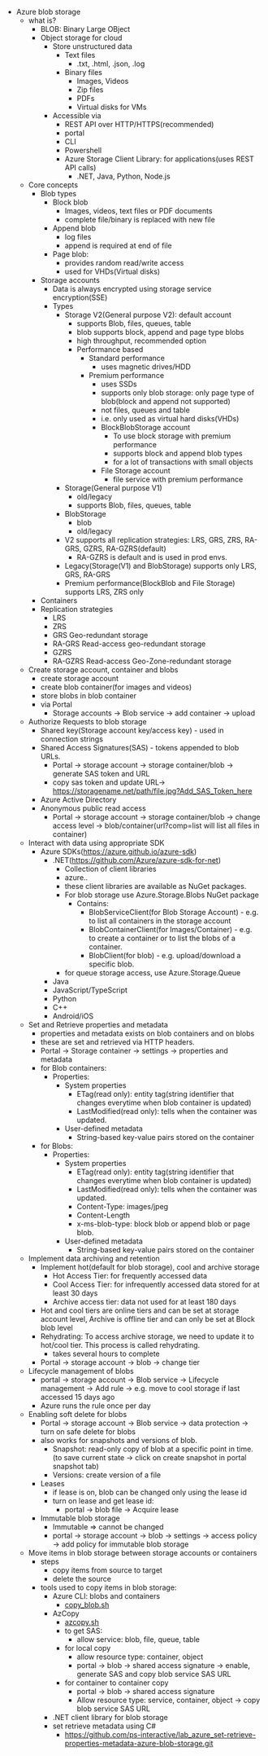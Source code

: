 - Azure blob storage
    - what is?
      - BLOB: Binary Large OBject
      - Object storage for cloud
        - Store unstructured data
          - Text files
            - .txt, .html, .json, .log
          - Binary files
            - Images, Videos
            - Zip files
            - PDFs
            - Virtual disks for VMs
        - Accessible via 
          - REST API over HTTP/HTTPS(recommended)
          - portal
          - CLI
          - Powershell
          - Azure Storage Client Library: for applications(uses REST API calls)
            - .NET, Java, Python, Node.js
    - Core concepts
        - Blob types
            - Block blob
                - Images, videos, text files or PDF documents
                - complete file/binary is replaced with new file
            - Append blob
                - log files
                - append is required at end of file
            - Page blob:
                - provides random read/write access
                - used for VHDs(Virtual disks)
      - Storage accounts
        - Data is always encrypted using storage service encryption(SSE)
        - Types
          - Storage V2(General purpose V2): default account
            - supports Blob, files, queues, table
            - blob supports block, append and page type blobs
            - high throughput, recommended option
            - Performance based
              - Standard performance
                - uses magnetic drives/HDD
              - Premium performance
                - uses SSDs
                - supports only blob storage: only page type of blob(block and append not supported)
                - not files, queues and table
                - i.e. only used as virtual hard disks(VHDs)
                - BlockBlobStorage account
                  - To use block storage with premium performance
                  - supports block and append blob types
                  - for a lot of transactions with small objects
                - File Storage account
                  - file service with premium performance
          - Storage(General purpose V1)
            - old/legacy
            - supports Blob, files, queues, table
          - BlobStorage
            - blob
            - old/legacy
          - V2 supports all replication strategies: LRS, GRS, ZRS, RA-GRS, GZRS, RA-GZRS(default)
            - RA-GZRS is default and is used in prod envs.
          - Legacy(Storage(V1) and BlobStorage) supports only LRS, GRS, RA-GRS
          - Premium performance(BlockBlob and File Storage) supports LRS, ZRS only
      - Containers
      - Replication strategies
        - LRS
        - ZRS
        - GRS Geo-redundant storage
        - RA-GRS Read-access geo-redundant storage
        - GZRS 
        - RA-GZRS Read-access Geo-Zone-redundant storage
    - Create storage account, container and blobs
      - create storage account
      - create blob container(for images and videos)
      - store blobs in blob container
      - via Portal
        - Storage accounts -> Blob service -> add container -> upload
    - Authorize Requests to blob storage
      - Shared key(Storage account key/access key) - used in connection strings
      - Shared Access Signatures(SAS) - tokens appended to blob URLs.
        - Portal -> storage account -> storage container/blob -> generate SAS token and URL
        - copy sas token and update URL-> https://storagename.net/path/file.jpg?Add_SAS_Token_here
      - Azure Active Directory
      - Anonymous public read access
        - Portal -> storage account -> storage container/blob -> change access level -> blob/container(url?comp=list will list all files in container)
    - Interact with data using appropriate SDK
      - Azure SDKs(https://azure.github.io/azure-sdk)
        - .NET(https://github.com/Azure/azure-sdk-for-net)
          - Collection of client libraries
          - azure.<service-category>.<service-name>
          - these client libraries are available as NuGet packages.
          - For blob storage use Azure.Storage.Blobs NuGet package
            - Contains:
              - BlobServiceClient(for Blob Storage Account) - e.g. to list all containers in the storage account
              - BlobContainerClient(for Images/Container) - e.g. to create a container or to list the blobs of a container.
              - BlobClient(for blob) - e.g. upload/download a specific blob.
          - for queue storage access, use Azure.Storage.Queue
        - Java
        - JavaScript/TypeScript
        - Python
        - C++
        - Android/iOS
    - Set and Retrieve properties and metadata
      - properties and metadata exists on blob containers and on blobs
      - these are set and retrieved via HTTP headers.
      - Portal -> Storage container -> settings -> properties and metadata
      - for Blob containers:
        - Properties:
          - System properties
            - ETag(read only): entity tag(string identifier that changes everytime when blob container is updated)
            - LastModified(read only): tells when the container was updated.
          - User-defined metadata
            - String-based key-value pairs stored on the container
      - for Blobs:
        - Properties:
            - System properties
                - ETag(read only): entity tag(string identifier that changes everytime when blob container is updated)
                - LastModified(read only): tells when the container was updated.
                - Content-Type: images/jpeg
                - Content-Length
                - x-ms-blob-type: block blob or append blob or page blob.
            - User-defined metadata
                - String-based key-value pairs stored on the container
    - Implement data archiving and retention
      - Implement hot(default for blob storage), cool and archive storage
        - Hot Access Tier: for frequently accessed data
        - Cool Access Tier: for infrequently accessed data stored for at least 30 days
        - Archive access tier: data not used for at least 180 days
      - Hot and cool tiers are online tiers and can be set at storage account level, Archive is offline tier and can only be set at Block blob level
      - Rehydrating: To access archive storage, we need to update it to hot/cool tier. This process is called rehydrating.
        - takes several hours to complete
      - Portal -> storage account -> blob -> change tier
    - Lifecycle management of blobs
      - portal -> storage account -> Blob service -> Lifecycle management -> Add rule -> e.g. move to cool storage if last accessed 15 days ago
      - Azure runs the rule once per day
    - Enabling soft delete for blobs
      - Portal -> storage account -> Blob service -> data protection -> turn on safe delete for blobs
      - also works for snapshots and versions of blob.
        - Snapshot: read-only copy of blob at a specific point in time.(to save current state -> click on create snapshot in portal snapshot tab)
        - Versions: create version of a file
      - Leases
        - if lease is on, blob can be changed only using the lease id
        - turn on lease and get lease id:
          - portal -> blob file -> Acquire lease
      - Immutable blob storage
        - Immutable => cannot be changed
        - portal -> storage account -> blob -> settings -> access policy -> add policy for immutable blob storage
    - Move items in blob storage between storage accounts or containers
      - steps
        - copy items from source to target
        - delete the source
      - tools used to copy items in blob storage:
        - Azure CLI: blobs and containers 
          - [copy_blob.sh](copy_blob.sh)
        - AzCopy
          - [azcopy.sh](azcopy.sh)
          - to get SAS:
            - allow service: blob, file, queue, table 
          - for local copy
            - allow resource type: container, object 
            - portal -> blob -> shared access signature -> enable, generate SAS and copy blob service SAS URL
          - for container to container copy
            - portal -> blob -> shared access signature
            - Allow resource type: service, container, object -> copy blob service SAS URL
        - .NET client library for blob storage
        - set retrieve metadata using C#
          - https://github.com/ps-interactive/lab_azure_set-retrieve-properties-metadata-azure-blob-storage.git